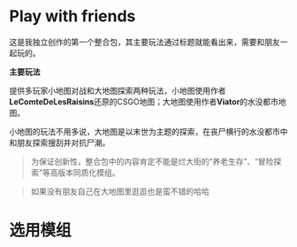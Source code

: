 
# Play with friends

这是我独立创作的第一个整合包，其主要玩法通过标题就能看出来，需要和朋友一起玩的。

**主要玩法**

提供多玩家小地图对战和大地图探索两种玩法，小地图使用作者**LeComteDeLesRaisins**还原的CSGO地图；大地图使用作者**Viator**的水没都市地图。

小地图的玩法不用多说，大地图是以末世为主题的探索，在丧尸横行的水没都市中和朋友探索搜刮并对抗尸潮。

> 为保证创新性，整合包中的内容肯定不能是烂大街的“养老生存”、“冒险探索”等高版本同质化模组。

> 如果没有朋友自己在大地图里逛逛也是蛮不错的哈哈

# 选用模组

